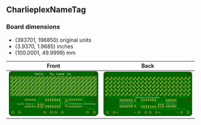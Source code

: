 ## CharlieplexNameTag 


### Board dimensions

* (393701, 196850) original units
* (3.9370, 1.9685) inches
* (100.0001, 49.9999) mm



| Front | Back |
| --- | --- |
| ![Front](CharlieplexNameTag.png) | ![Back](CharlieplexNameTag_back.png) |


